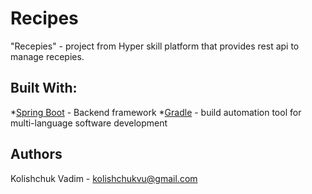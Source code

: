 # Recipes
"Recepies" - project from Hyper skill platform that provides rest api to manage recepies.

## Built With:
*[Spring Boot](https://spring.io/projects/spring-boot) - Backend framework
*[Gradle](https://gradle.org/) - build automation tool for multi-language software development

## Authors
Kolishchuk Vadim - <kolishchukvu@gmail.com>
